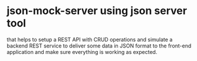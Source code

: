 # json-mock-server using json server tool 
 that helps  to setup a REST API with CRUD operations and simulate a backend REST service to deliver some data in JSON format to the front-end application and make sure everything is working as expected.

